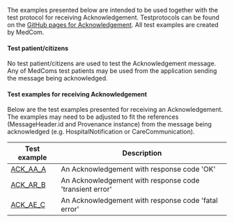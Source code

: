 The examples presented below are intended to be used together with the test protocol for receiving Acknowledgement. Testprotocols can be found on the [GitHub pages for Acknowledgement](https://medcomdk.github.io/dk-medcom-acknowledgement/#2-test-and-certification). All test examples are created by MedCom. 

#### Test patient/citizens
No test patient/citizens are used to test the Acknowledgement message. Any of MedComs test patients may be used from the application sending the message being acknowledged.

#### Test examples for receiving Acknowledgement
Below are the test examples presented for receiving an Acknowledgement. The examples may need to be adjusted to fit the references (MessageHeader.id and Provenance instance) from the message being acknowledged (e.g. HospitalNotification or CareCommunication).

|  Test example     |     Description     |
|---|---|
| [ACK_AA_A](./Bundle-b3c91031-85e6-4793-bca5-7b0de166fbf2.html) | An Acknowledgement with response code 'OK'  |
| [ACK_AR_B](./Bundle-fd618b85-9376-45ac-b0bd-67b0541f4fa4.html) | An Acknowledgement with response code 'transient error'   |
| [ACK_AE_C](./Bundle-32f3e314-8fcb-4147-87d4-fbed2ea2f741.html) | An Acknowledgement with response code 'fatal error'  |